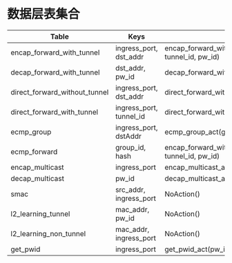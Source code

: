 # 数据层表集合

| Table                         | Keys                                          | Actions                                                      |
| ----------------------------- | ----------------------------------------------| ------------------------------------------------------------ |
| encap_forward_with_tunnel     | ingress_port, dst_addr                        | encap_forward_with_tunnel_act(egress_spec, tunnel_id, pw_id) |
| decap_forward_with_tunnel     | dst_addr, pw_id                               | decap_forward_with_tunnel_act(egress_spec)                   |
| direct_forward_without_tunnel | ingress_port, dst_addr                        | direct_forward_without_tunnel_act(egress_spec)               |
| direct_forward_with_tunnel    | ingress_port, tunnel_id                       | direct_forward_with_tunnel_act(egress_spec)                  |
| ecmp_group                    | ingress_port, dstAddr                         | ecmp_group_act(group_id, num_nhops)                          |
| ecmp_forward                  | group_id, hash                                | encap_forward_with_tunnel_act(egress_spec, tunnel_id, pw_id) |
| encap_multicast               | ingress_port                                  | encap_multicast_act(mcast_grp, pw_id)                        |
| decap_multicast               | pw_id                                         | decap_multicast_act(mcast_grp)                               |
| smac                          | src_addr, ingress_port                        | NoAction()                                                   |
| l2_learning_tunnel            | mac_addr, pw_id                               | NoAction()                                                   |
| l2_learning_non_tunnel        | mac_addr, ingress_port                        | NoAction()                                                   |
| get_pwid                      | ingress_port                                  | get_pwid_act(pw_id)                                          |

